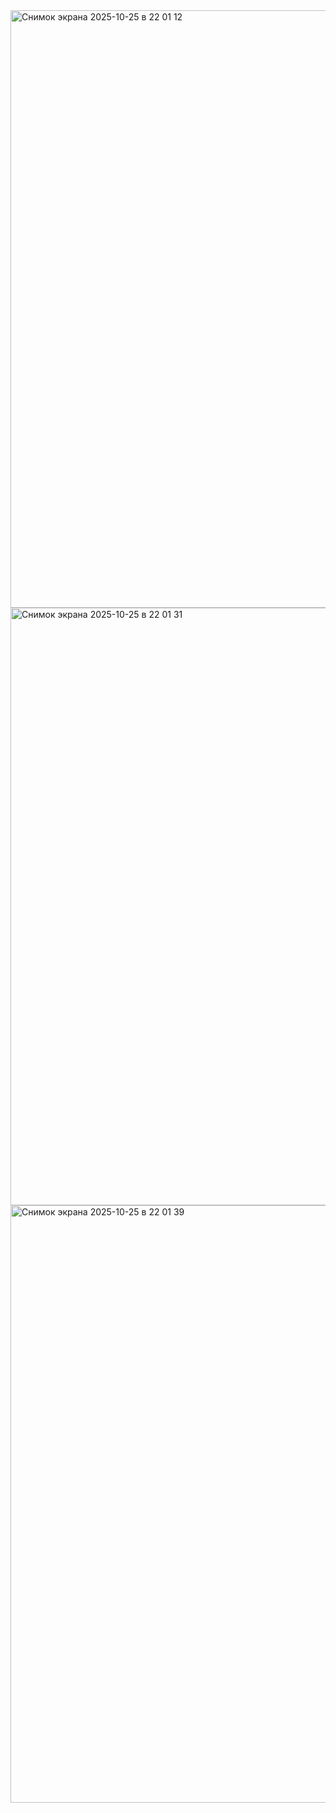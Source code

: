 <img width="1470" height="956" alt="Снимок экрана 2025-10-25 в 22 01 12" src="https://github.com/user-attachments/assets/413864b0-0de7-4a00-99fe-ac871ea181e9" />
<img width="1470" height="956" alt="Снимок экрана 2025-10-25 в 22 01 31" src="https://github.com/user-attachments/assets/78f417af-025c-4b9b-999c-0be04f0950d6" />
<img width="1470" height="956" alt="Снимок экрана 2025-10-25 в 22 01 39" src="https://github.com/user-attachments/assets/64738f4a-beec-48a5-acec-46354121fa76" />
